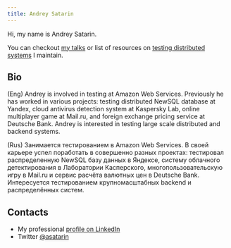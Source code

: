 ```yaml
---
title: Andrey Satarin
---
```

Hi, my name is Andrey Satarin.

You can checkout [my talks](/talks) or list of resources on [testing distributed systems](/testing-distributed-systems) I maintain.

## Bio

(Eng) Andrey is involved in testing at Amazon Web Services. 
Previously he has worked in various projects: testing distributed NewSQL database at Yandex, 
cloud antivirus detection system at Kaspersky Lab, online multiplayer game at Mail.ru, 
and foreign exchange pricing service at Deutsche Bank. 
Andrey is interested in testing large scale distributed and backend systems.

(Rus) Занимается тестированием в Amazon Web Services. В своей карьере успел 
поработать в совершенно разных проектах: тестировал распределенную NewSQL 
базу данных в Яндексе, систему облачного детектирования в Лаборатории Касперского,
многопользовательскую игру в Mail.ru и сервис расчёта валютных цен в Deutsche Bank.
Интересуется тестированием крупномасштабных backend и распределённых систем.

## Contacts

* My professional [profile on LinkedIn](https://www.linkedin.com/in/asatarin/)
* Twitter [@asatarin](https://twitter.com/asatarin)
